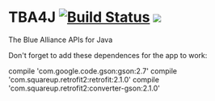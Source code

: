 # TBA4J [![Build Status](https://travis-ci.org/AdiSai/TBA4J.svg?branch=master)](https://travis-ci.org/AdiSai/TBA4J) [![](https://jitpack.io/v/AdiSai/TBA4J.svg)](https://jitpack.io/#AdiSai/TBA4J)
The Blue Alliance APIs for Java

Don't forget to add these dependences for the app to work:

compile 'com.google.code.gson:gson:2.7'
compile 'com.squareup.retrofit2:retrofit:2.1.0'
compile 'com.squareup.retrofit2:converter-gson:2.1.0'
